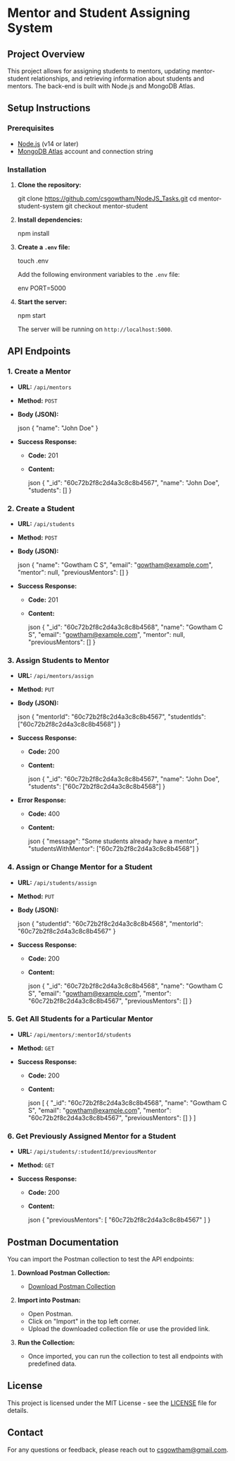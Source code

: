 # Mentor and Student Assigning System

## Project Overview

This project allows for assigning students to mentors, updating mentor-student relationships, and retrieving information about students and mentors. The back-end is built with Node.js and MongoDB Atlas.

## Setup Instructions

### Prerequisites

- [Node.js](https://nodejs.org/) (v14 or later)
- [MongoDB Atlas](https://www.mongodb.com/cloud/atlas) account and connection string

### Installation

1. **Clone the repository:**

   
   git clone https://github.com/csgowtham/NodeJS_Tasks.git
   cd mentor-student-system
   git checkout mentor-student
   
   

2. **Install dependencies:**

   
   npm install
   

3. **Create a `.env` file:**

   
   touch .env
   

   Add the following environment variables to the `.env` file:

   env
   PORT=5000
   

4. **Start the server:**

   
   npm start
   

   The server will be running on `http://localhost:5000`.

## API Endpoints

### 1. Create a Mentor

- **URL:** `/api/mentors`
- **Method:** `POST`
- **Body (JSON):**

  json
  {
    "name": "John Doe"
  }
  

- **Success Response:**
  - **Code:** 201
  - **Content:**

    json
    {
      "_id": "60c72b2f8c2d4a3c8c8b4567",
      "name": "John Doe",
      "students": []
    }
    

### 2. Create a Student

- **URL:** `/api/students`
- **Method:** `POST`
- **Body (JSON):**

  json
  {
    "name": "Gowtham C S",
    "email": "gowtham@example.com",
    "mentor": null,
    "previousMentors": []
  }
  

- **Success Response:**
  - **Code:** 201
  - **Content:**

    json
    {
      "_id": "60c72b2f8c2d4a3c8c8b4568",
      "name": "Gowtham C S",
      "email": "gowtham@example.com",
      "mentor": null,
      "previousMentors": []
    }
    

### 3. Assign Students to Mentor

- **URL:** `/api/mentors/assign`
- **Method:** `PUT`
- **Body (JSON):**

  json
  {
    "mentorId": "60c72b2f8c2d4a3c8c8b4567",
    "studentIds": ["60c72b2f8c2d4a3c8c8b4568"]
  }
  

- **Success Response:**
  - **Code:** 200
  - **Content:**

    json
    {
      "_id": "60c72b2f8c2d4a3c8c8b4567",
      "name": "John Doe",
      "students": ["60c72b2f8c2d4a3c8c8b4568"]
    }
    

- **Error Response:**
  - **Code:** 400
  - **Content:**

    json
    {
      "message": "Some students already have a mentor",
      "studentsWithMentor": ["60c72b2f8c2d4a3c8c8b4568"]
    }
    

### 4. Assign or Change Mentor for a Student

- **URL:** `/api/students/assign`
- **Method:** `PUT`
- **Body (JSON):**

  json
  {
    "studentId": "60c72b2f8c2d4a3c8c8b4568",
    "mentorId": "60c72b2f8c2d4a3c8c8b4567"
  }
  

- **Success Response:**
  - **Code:** 200
  - **Content:**

    json
    {
      "_id": "60c72b2f8c2d4a3c8c8b4568",
      "name": "Gowtham C S",
      "email": "gowtham@example.com",
      "mentor": "60c72b2f8c2d4a3c8c8b4567",
      "previousMentors": []
    }
    

### 5. Get All Students for a Particular Mentor

- **URL:** `/api/mentors/:mentorId/students`
- **Method:** `GET`

- **Success Response:**
  - **Code:** 200
  - **Content:**

    json
    [
      {
        "_id": "60c72b2f8c2d4a3c8c8b4568",
        "name": "Gowtham C S",
        "email": "gowtham@example.com",
        "mentor": "60c72b2f8c2d4a3c8c8b4567",
        "previousMentors": []
      }
    ]
    

### 6. Get Previously Assigned Mentor for a Student

- **URL:** `/api/students/:studentId/previousMentor`
- **Method:** `GET`

- **Success Response:**
  - **Code:** 200
  - **Content:**

    json
    {
      "previousMentors": [
        "60c72b2f8c2d4a3c8c8b4567"
      ]
    }
    

## Postman Documentation

You can import the Postman collection to test the API endpoints:

1. **Download Postman Collection:**
   - [Download Postman Collection](https://documenter.getpostman.com/view/28157450/2sA3s1mrPs)

2. **Import into Postman:**
   - Open Postman.
   - Click on "Import" in the top left corner.
   - Upload the downloaded collection file or use the provided link.

3. **Run the Collection:**
   - Once imported, you can run the collection to test all endpoints with predefined data.

## License

This project is licensed under the MIT License - see the [LICENSE](LICENSE) file for details.

## Contact

For any questions or feedback, please reach out to [csgowtham@gmail.com](mailto:csgowtham73@gmail.com).

